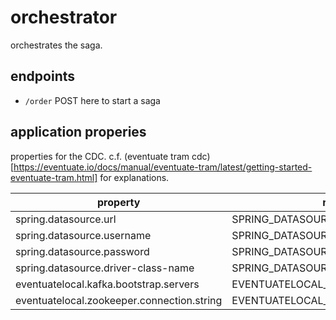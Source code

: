 # orchestrator
orchestrates the saga.

## endpoints
* ``/order`` POST here to start a saga 

## application properies

properties for the CDC.
c.f. (eventuate tram cdc)[https://eventuate.io/docs/manual/eventuate-tram/latest/getting-started-eventuate-tram.html] for explanations.

property | read from env var | description |
-------- | ----------------- | ----------- |
spring.datasource.url | SPRING_DATASOURCE_URL |
spring.datasource.username | SPRING_DATASOURCE_USERNAME |
spring.datasource.password | SPRING_DATASOURCE_PASSWORD |
spring.datasource.driver-class-name | SPRING_DATASOURCE_DRIVER_CLASS_NAME |
eventuatelocal.kafka.bootstrap.servers | EVENTUATELOCAL_KAFKA_BOOTSTRAP_SERVERS |
eventuatelocal.zookeeper.connection.string | EVENTUATELOCAL_ZOOKEEPER_CONNECTION_STRING |

